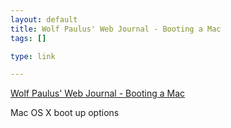 ```yaml
--- 
layout: default
title: Wolf Paulus' Web Journal - Booting a Mac
tags: []

type: link

---
```

<a href="http://wolfpaulus.com/journal/mac-tips/macboot.html">Wolf Paulus' Web Journal - Booting a Mac</a>

Mac OS X boot up options
